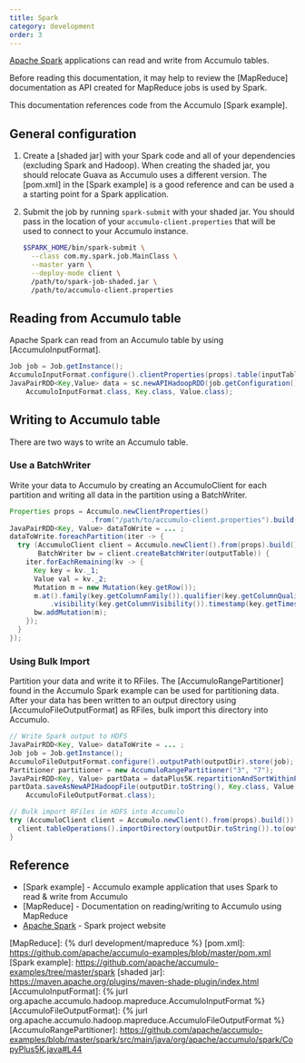 ```yaml
---
title: Spark
category: development
order: 3
---
```


[Apache Spark] applications can read and write from Accumulo tables.

Before reading this documentation, it may help to review the [MapReduce]
documentation as API created for MapReduce jobs is used by Spark.

This documentation references code from the Accumulo [Spark example].

## General configuration

1. Create a [shaded jar] with your Spark code and all of your dependencies (excluding
   Spark and Hadoop). When creating the shaded jar, you should relocate Guava
   as Accumulo uses a different version. The [pom.xml] in the [Spark example] is
   a good reference and can be used a a starting point for a Spark application.

2. Submit the job by running `spark-submit` with your shaded jar. You should pass
   in the location of your `accumulo-client.properties` that will be used to connect
   to your Accumulo instance.
    ```bash
    $SPARK_HOME/bin/spark-submit \
      --class com.my.spark.job.MainClass \
      --master yarn \
      --deploy-mode client \
      /path/to/spark-job-shaded.jar \
      /path/to/accumulo-client.properties
    ```

## Reading from Accumulo table

Apache Spark can read from an Accumulo table by using [AccumuloInputFormat].

```java
Job job = Job.getInstance();
AccumuloInputFormat.configure().clientProperties(props).table(inputTable).store(job);
JavaPairRDD<Key,Value> data = sc.newAPIHadoopRDD(job.getConfiguration(),
    AccumuloInputFormat.class, Key.class, Value.class);
```

## Writing to Accumulo table

There are two ways to write an Accumulo table.

### Use a BatchWriter

Write your data to Accumulo by creating an AccumuloClient for each partition and writing all
data in the partition using a BatchWriter.

```java
Properties props = Accumulo.newClientProperties()
                    .from("/path/to/accumulo-client.properties").build();
JavaPairRDD<Key, Value> dataToWrite = ... ;
dataToWrite.foreachPartition(iter -> {
  try (AccumuloClient client = Accumulo.newClient().from(props).build();
       BatchWriter bw = client.createBatchWriter(outputTable)) {
    iter.forEachRemaining(kv -> {
      Key key = kv._1;
      Value val = kv._2;
      Mutation m = new Mutation(key.getRow());
      m.at().family(key.getColumnFamily()).qualifier(key.getColumnQualifier())
          .visibility(key.getColumnVisibility()).timestamp(key.getTimestamp()).put(val);
      bw.addMutation(m);
    });
  }
});
```

### Using Bulk Import

Partition your data and write it to RFiles. The [AccumuloRangePartitioner] found in the Accumulo
Spark example can be used for partitioning data. After your data has been written to an output
directory using [AccumuloFileOutputFormat] as RFiles, bulk import this directory into Accumulo.

```java
// Write Spark output to HDFS
JavaPairRDD<Key, Value> dataToWrite = ... ;
Job job = Job.getInstance();
AccumuloFileOutputFormat.configure().outputPath(outputDir).store(job);
Partitioner partitioner = new AccumuloRangePartitioner("3", "7");
JavaPairRDD<Key, Value> partData = dataPlus5K.repartitionAndSortWithinPartitions(partitioner);
partData.saveAsNewAPIHadoopFile(outputDir.toString(), Key.class, Value.class,
    AccumuloFileOutputFormat.class);

// Bulk import RFiles in HDFS into Accumulo
try (AccumuloClient client = Accumulo.newClient().from(props).build()) {
  client.tableOperations().importDirectory(outputDir.toString()).to(outputTable).load();
}
```

## Reference

* [Spark example] - Accumulo example application that uses Spark to read & write from Accumulo
* [MapReduce] - Documentation on reading/writing to Accumulo using MapReduce
* [Apache Spark] - Spark project website

[Apache Spark]: https://spark.apache.org/
[MapReduce]: {% durl development/mapreduce %}
[pom.xml]: https://github.com/apache/accumulo-examples/blob/master/pom.xml
[Spark example]: https://github.com/apache/accumulo-examples/tree/master/spark
[shaded jar]: https://maven.apache.org/plugins/maven-shade-plugin/index.html
[AccumuloInputFormat]: {% jurl org.apache.accumulo.hadoop.mapreduce.AccumuloInputFormat %}
[AccumuloFileOutputFormat]: {% jurl org.apache.accumulo.hadoop.mapreduce.AccumuloFileOutputFormat %}
[AccumuloRangePartitioner]: https://github.com/apache/accumulo-examples/blob/master/spark/src/main/java/org/apache/accumulo/spark/CopyPlus5K.java#L44

